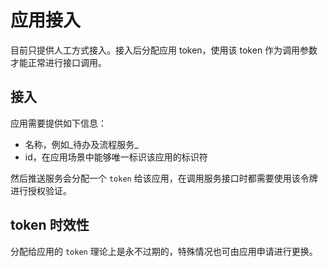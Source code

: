# 应用接入

目前只提供人工方式接入。接入后分配应用 token，使用该 token 作为调用参数才能正常进行接口调用。

## 接入

应用需要提供如下信息：

* 名称，例如_待办及流程服务_
* id，在应用场景中能够唯一标识该应用的标识符

然后推送服务会分配一个 ````token```` 给该应用，在调用服务接口时都需要使用该令牌进行授权验证。

## token 时效性

分配给应用的 ````token```` 理论上是永不过期的，特殊情况也可由应用申请进行更换。
